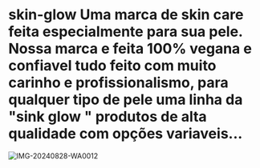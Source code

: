 # skin-glow                                                                                                                                                                                                                                                                                                                                                                                                                                                                                                              Uma marca de skin care feita especialmente para sua pele.                                                                                                                                                                                                                                                                                                                                                                                                                                                       Nossa marca e feita 100% vegana e confiavel tudo feito com muito carinho e profissionalismo, para qualquer tipo de pele uma linha da "sink glow "  produtos de alta qualidade com opções variaveis...

![IMG-20240828-WA0012](https://github.com/user-attachments/assets/e1bb0852-4930-432d-b5ad-87828895e0ff)

